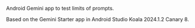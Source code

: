 Android Gemini app to test limits of prompts. 

Based on the Gemini Starter app in Android Studio Koala 2024.1.2 Canary 8.
